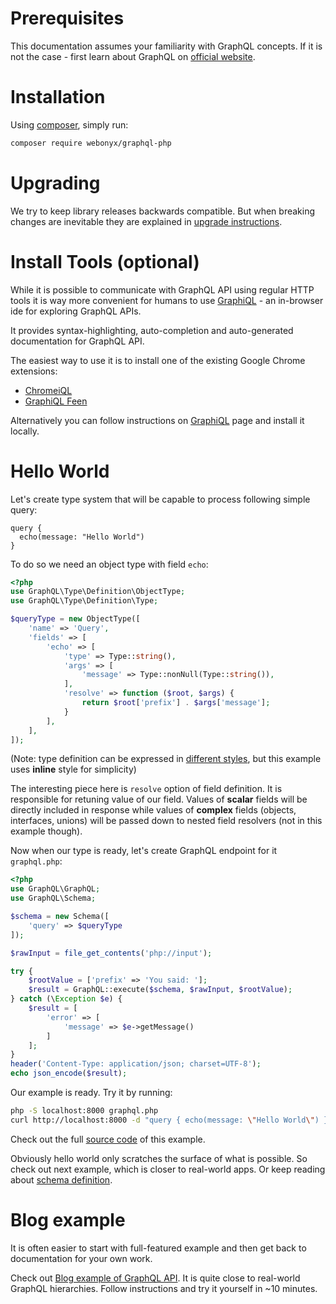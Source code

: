 # Prerequisites
This documentation assumes your familiarity with GraphQL concepts. If it is not the case - 
first learn about  GraphQL on [official website](http://graphql.org/learn/).

# Installation

Using [composer](https://getcomposer.org/doc/00-intro.md), simply run:

```sh
composer require webonyx/graphql-php
```

# Upgrading
We try to keep library releases backwards compatible. But when breaking changes are inevitable 
they are explained in [upgrade instructions](https://github.com/webonyx/graphql-php/blob/master/UPGRADE.md).

# Install Tools (optional)
While it is possible to communicate with GraphQL API using regular HTTP tools it is way 
more convenient for humans to use [GraphiQL](https://github.com/graphql/graphiql) - an in-browser 
ide for exploring GraphQL APIs.

It provides syntax-highlighting, auto-completion and auto-generated documentation for 
GraphQL API.

The easiest way to use it is to install one of the existing Google Chrome extensions:

 - [ChromeiQL](https://chrome.google.com/webstore/detail/chromeiql/fkkiamalmpiidkljmicmjfbieiclmeij)
 - [GraphiQL Feen](https://chrome.google.com/webstore/detail/graphiql-feen/mcbfdonlkfpbfdpimkjilhdneikhfklp)

Alternatively you can follow instructions on [GraphiQL](https://github.com/graphql/graphiql)
page and install it locally.


# Hello World
Let's create type system that will be capable to process following simple query:
```
query {
  echo(message: "Hello World")
}
```

To do so we need an object type with field `echo`:

```php
<?php
use GraphQL\Type\Definition\ObjectType;
use GraphQL\Type\Definition\Type;

$queryType = new ObjectType([
    'name' => 'Query',
    'fields' => [
        'echo' => [
            'type' => Type::string(),
            'args' => [
                'message' => Type::nonNull(Type::string()),
            ],
            'resolve' => function ($root, $args) {
                return $root['prefix'] . $args['message'];
            }
        ],
    ],
]);
```

(Note: type definition can be expressed in [different styles](type-system/#type-definition-styles), 
but this example uses **inline** style for simplicity)

The interesting piece here is `resolve` option of field definition. It is responsible for retuning 
value of our field. Values of **scalar** fields will be directly included in response while values of 
**complex** fields (objects, interfaces, unions) will be passed down to nested field resolvers 
(not in this example though).

Now when our type is ready, let's create GraphQL endpoint for it `graphql.php`:

```php
<?php
use GraphQL\GraphQL;
use GraphQL\Schema;

$schema = new Schema([
    'query' => $queryType
]);

$rawInput = file_get_contents('php://input');

try {
    $rootValue = ['prefix' => 'You said: '];
    $result = GraphQL::execute($schema, $rawInput, $rootValue);
} catch (\Exception $e) {
    $result = [
        'error' => [
            'message' => $e->getMessage()
        ]
    ];
}
header('Content-Type: application/json; charset=UTF-8');
echo json_encode($result);
```

Our example is ready. Try it by running:
```sh
php -S localhost:8000 graphql.php
curl http://localhost:8000 -d "query { echo(message: \"Hello World\") }"
```

Check out the full [source code](https://github.com/webonyx/graphql-php/blob/master/examples/00-hello-world) of this example.

Obviously hello world only scratches the surface of what is possible. 
So check out next example, which is closer to real-world apps.
Or keep reading about [schema definition](type-system/).

# Blog example
It is often easier to start with full-featured example and then get back to documentation
for your own work. 

Check out [Blog example of GraphQL API](https://github.com/webonyx/graphql-php/tree/master/examples/01-blog).
It is quite close to real-world GraphQL hierarchies. Follow instructions and try it yourself in ~10 minutes.
